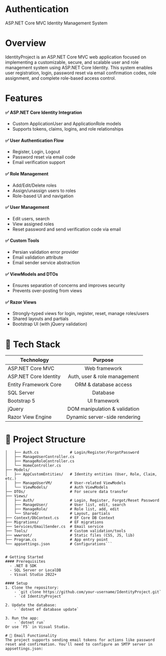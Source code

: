 # Authentication
ASP.NET Core MVC Identity Management System

# Overview
IdentityProject is an ASP.NET Core MVC web application focused on implementing a customizable, secure, and scalable user and role management system using ASP.NET Core Identity.
This system enables user registration, login, password reset via email confirmation codes, role assignment, and complete role-based access control.

# Features
#### ✅ ASP.NET Core Identity Integration
  - Custom ApplicationUser and ApplicationRole models
  - Supports tokens, claims, logins, and role relationships

#### ✅ User Authentication Flow
  - Register, Login, Logout
  - Password reset via email code
  - Email verification support

#### ✅ Role Management
  - Add/Edit/Delete roles
  - Assign/unassign users to roles
  - Role-based UI and navigation

#### ✅ User Management
  - Edit users, search
  - View assigned roles
  - Reset password and send verification code via email

#### ✅ Custom Tools
  - Persian validation error provider
  - Email validation attribute
  - Email sender service abstraction

#### ✅ ViewModels and DTOs
  - Ensures separation of concerns and improves security
  - Prevents over-posting from views

#### ✅ Razor Views
  - Strongly-typed views for login, register, reset, manage roles/users
  - Shared layouts and partials
  - Bootstrap UI (with jQuery validation)

# 🧱 Tech Stack
|Technology                |	Purpose                        |
| ------------------------ |:-------------------------------:|
|ASP.NET Core MVC          |  Web framework                  |
|ASP.NET Core Identity     |	Auth, user & role management   |
|Entity Framework Core     |	ORM & database access          |
|SQL Server                |  Database                       |
|Bootstrap 5               |	UI framework                   |
|jQuery                    |	DOM manipulation & validation  |
|Razor View Engine         |	Dynamic server-side rendering  |

# 📁 Project Structure
```├── Controllers/
│   ├── Auth.cs              # Login/Register/ForgotPassword
│   ├── ManageUserController.cs
│   ├── ManageRoleController.cs
│   └── HomeController.cs
├── Models/
│   ├── AppCustomEntities/   # Identity entities (User, Role, Claim, etc.)
│   ├── ManageUserVM/        # User-related ViewModels
│   └── ViewModels/          # Auth ViewModels
├── DTOs/                    # For secure data transfer
├── Views/
│   ├── Auth/                # Login, Register, Forgot/Reset Password
│   ├── ManageUser/          # User list, edit, search
│   ├── ManageRole/          # Role list, add, edit
│   └── Shared/              # Layout, partials
├── Context/DbContext.cs     # EF Core DB Context
├── Migrations/              # EF migrations
├── Services/EmailSender.cs  # Email service
├── Tools/                   # Custom validation/tools
├── wwwroot/                 # Static files (CSS, JS, lib)
├── Program.cs               # App entry point
└── appsettings.json         # Configurations```


# Getting Started
#### Prerequisites
  - .NET 8 SDK
  - SQL Server or LocalDB
  - Visual Studio 2022+

#### Setup
1. Clone the repository:
    - `git clone https://github.com/your-username/IdentityProject.git`
    - `cd IdentityProject`

2. Update the database:
    - `dotnet ef database update`

3. Run the app:
    - `dotnet run`
Or use `F5` in Visual Studio.

# 📧 Email Functionality
The project supports sending email tokens for actions like password reset and confirmation. You'll need to configure an SMTP server in appsettings.json:
